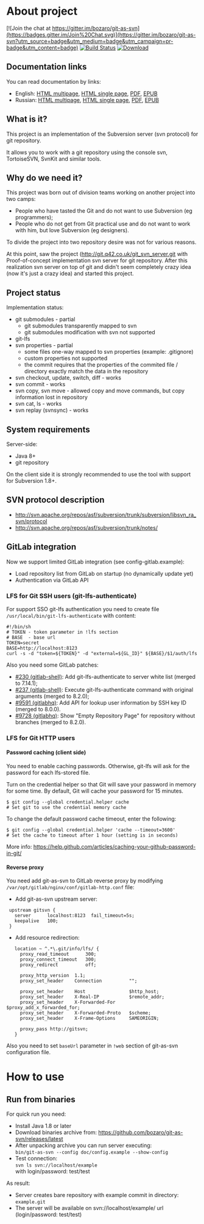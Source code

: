 # About project
[![Join the chat at https://gitter.im/bozaro/git-as-svn](https://badges.gitter.im/Join%20Chat.svg)](https://gitter.im/bozaro/git-as-svn?utm_source=badge&utm_medium=badge&utm_campaign=pr-badge&utm_content=badge)
[![Build Status](https://travis-ci.org/bozaro/git-as-svn.svg?branch=master)](https://travis-ci.org/bozaro/git-as-svn)
[![Download](https://img.shields.io/github/release/bozaro/git-as-svn.svg)](https://github.com/bozaro/git-as-svn/releases/latest)

## Documentation links
You can read documentation by links:

 * English:
   [HTML multipage](https://bozaro.github.io/git-as-svn/html/en_US/),
   [HTML single page](https://bozaro.github.io/git-as-svn/htmlsingle/en_US/),
   [PDF](https://bozaro.github.io/git-as-svn/pdf/git-as-svn.en_US.pdf),
   [EPUB](https://bozaro.github.io/git-as-svn/epub/git-as-svn.en_US.epub)
 * Russian:
   [HTML multipage](https://bozaro.github.io/git-as-svn/html/ru_RU/),
   [HTML single page](https://bozaro.github.io/git-as-svn/htmlsingle/ru_RU/),
   [PDF](https://bozaro.github.io/git-as-svn/pdf/git-as-svn.ru_RU.pdf),
   [EPUB](https://bozaro.github.io/git-as-svn/epub/git-as-svn.ru_RU.epub)

## What is it?
This project is an implementation of the Subversion server (svn protocol) for git repository.

It allows you to work with a git repository using the console svn, TortoiseSVN, SvnKit and similar tools.

## Why do we need it?
This project was born out of division teams working on another project into two camps:

 * People who have tasted the Git and do not want to use Subversion (eg programmers); 
 * People who do not get from Git practical use and do not want to work with him, but love Subversion (eg designers).

To divide the project into two repository desire was not for various reasons.

At this point, saw the project (http://git.q42.co.uk/git_svn_server.git with Proof-of-concept implementation svn server
for git repository. After this realization svn server on top of git and didn't seem completely crazy idea (now it's
just a crazy idea) and started this project.

## Project status
Implementation status:

 * git submodules - partial
   * git submodules transparently mapped to svn
   * git submodules modification with svn not supported
 * git-lfs
 * svn properties - partial
   * some files one-way mapped to svn properties (example: .gitignore)
   * custom properties not supported
   * the commit requires that the properties of the commited file / directory exactly match the data in the repository
 * svn checkout, update, switch, diff - works
 * svn commit - works
 * svn copy, svn move - allowed copy and move commands, but copy information lost in repository
 * svn cat, ls - works
 * svn replay (svnsync) - works

## System requirements
Server-side:
 * Java 8+
 * git repository

On the client side it is strongly recommended to use the tool with support for Subversion 1.8+.

## SVN protocol description

 * http://svn.apache.org/repos/asf/subversion/trunk/subversion/libsvn_ra_svn/protocol
 * http://svn.apache.org/repos/asf/subversion/trunk/notes/

## GitLab integration

Now we support limited GitLab integration (see config-gitlab.example):

 * Load repository list from GitLab on startup (no dynamically update yet)
 * Authentication via GitLab API

### LFS for Git SSH users (git-lfs-authenticate)

For support SSO git-lfs authentication you need to create file ```/usr/local/bin/git-lfs-authenticate``` with content:

```
#!/bin/sh
# TOKEN - token parameter in !lfs section
# BASE  - base url
TOKEN=secret
BASE=http://localhost:8123
curl -s -d "token=${TOKEN}" -d "external=${GL_ID}" ${BASE}/$1/auth/lfs
```

Also you need some GitLab patches:

 * [#230 (gitlab-shell)](https://github.com/gitlabhq/gitlab-shell/pull/230): Add git-lfs-authenticate to server white list (merged to 7.14.1);
 * [#237 (gitlab-shell)](https://github.com/gitlabhq/gitlab-shell/pull/237): Execute git-lfs-authenticate command with original arguments (merged to 8.2.0);
 * [#9591 (gitlabhq)](https://github.com/gitlabhq/gitlabhq/pull/9591): Add API for lookup user information by SSH key ID (merged to 8.0.0).
 * [#9728 (gitlabhq)](https://github.com/gitlabhq/gitlabhq/pull/9728): Show "Empty Repository Page" for repository without branches (merged to 8.2.0).

### LFS for Git HTTP users

#### Password caching (client side)

You need to enable caching passwords. Otherwise, git-lfs will ask for the password for each lfs-stored file.

Turn on the credential helper so that Git will save your password in memory for some time. By default, Git will cache your password for 15 minutes.
```
$ git config --global credential.helper cache
# Set git to use the credential memory cache
```

To change the default password cache timeout, enter the following:
```
$ git config --global credential.helper 'cache --timeout=3600'
# Set the cache to timeout after 1 hour (setting is in seconds)
```

More info: https://help.github.com/articles/caching-your-github-password-in-git/

#### Reverse proxy

You need add git-as-svn to GitLab reverse proxy by modifying ```/var/opt/gitlab/nginx/conf/gitlab-http.conf``` file:

 * Add git-as-svn upstream server:
```
 upstream gitsvn {
   server      localhost:8123  fail_timeout=5s;
   keepalive   100;
 } 
```
 * Add resource redirection:
```
   location ~ ^.*\.git/info/lfs/ {
     proxy_read_timeout      300;
     proxy_connect_timeout   300;
     proxy_redirect          off;
 
     proxy_http_version  1.1;
     proxy_set_header    Connection          "";
 
     proxy_set_header    Host                $http_host;
     proxy_set_header    X-Real-IP           $remote_addr;
     proxy_set_header    X-Forwarded-For     $proxy_add_x_forwarded_for;
     proxy_set_header    X-Forwarded-Proto   $scheme;
     proxy_set_header    X-Frame-Options     SAMEORIGIN;

     proxy_pass http://gitsvn;
   }
```

Also you need to set ```baseUrl``` parameter in ```!web``` section of git-as-svn configuration file.

# How to use

## Run from binaries

For quick run you need:

 * Install Java 1.8 or later
 * Download binaries archive from: https://github.com/bozaro/git-as-svn/releases/latest
 * After unpacking archive you can run server executing:<br/>
   `bin/git-as-svn --config doc/config.example --show-config`
 * Test connection:<br/>
   `svn ls svn://localhost/example`<br/>
   with login/password: test/test

As result:

 * Server creates bare repository with example commit in directory: `example.git`
 * The server will be available on svn://localhost/example/ url (login/password: test/test)
